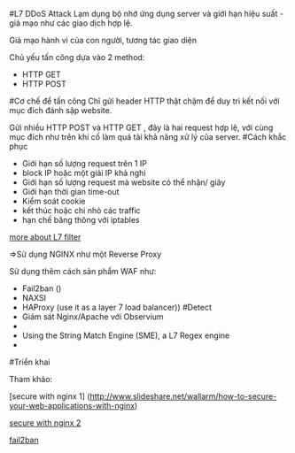 #L7 DDoS Attack
Lạm dụng bộ nhớ ứng dụng server và giới hạn hiệu suất - giả mạo như các giao dịch hợp lệ.

Giả mạo hành vi của con người, tương tác giao diện

Chủ yếu tấn công dựa vào 2 method:
* HTTP GET
* HTTP POST

#Cơ chế để tấn công
Chỉ gửi header HTTP thật chậm để duy trì kết nối với mục đích đánh sập website.

Gửi nhiều HTTP POST và HTTP GET , đây là hai request hợp lệ, với cùng mục đích như trên khi cố làm quá tải khả năng xử lý của server.
#Cách khắc phục
* Giới hạn số lượng request trên 1 IP
* block IP hoặc một giải IP khả nghi 
* Giới hạn số lượng request mà website có thể nhận/ giây
* Giới hạn thời gian time-out
* Kiểm soát cookie
* kết thúc hoặc chi nhỏ các traffic
* hạn chế băng thông với iptables

[more about L7 filter](http://l7-filter.sourceforge.net/HOWTO-kernel)

=>Sử dụng NGINX như một Reverse Proxy 

Sử dụng thêm cách sản phẩm WAF như: 
* Fail2ban ()
* NAXSI
* HAProxy (use it as a layer 7 load balancer))
#Detect 
* Giám sát Nginx/Apache với Observium 
* 
* Using the String Match Engine (SME), a L7 Regex engine
* 
 


#Triển khai

Tham khảo:

[secure with nginx 1] (http://www.slideshare.net/wallarm/how-to-secure-your-web-applications-with-nginx)

[secure with nginx 2](https://www.nginx.com/blog/mitigating-os-attacks-with-nginx-and-nginx-plus/)

[fail2ban](https://blog.bullten.com/mitigating-layer7-http-flood-with-nginxfail2ban/)


